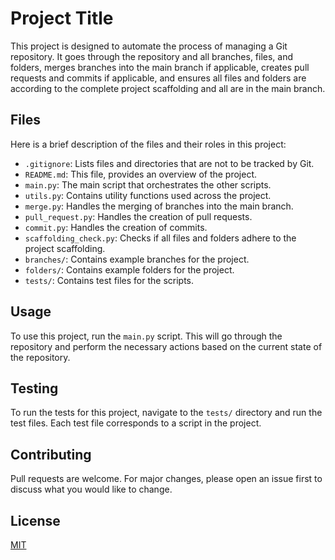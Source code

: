 # Project Title

This project is designed to automate the process of managing a Git repository. It goes through the repository and all branches, files, and folders, merges branches into the main branch if applicable, creates pull requests and commits if applicable, and ensures all files and folders are according to the complete project scaffolding and all are in the main branch.

## Files

Here is a brief description of the files and their roles in this project:

- `.gitignore`: Lists files and directories that are not to be tracked by Git.
- `README.md`: This file, provides an overview of the project.
- `main.py`: The main script that orchestrates the other scripts.
- `utils.py`: Contains utility functions used across the project.
- `merge.py`: Handles the merging of branches into the main branch.
- `pull_request.py`: Handles the creation of pull requests.
- `commit.py`: Handles the creation of commits.
- `scaffolding_check.py`: Checks if all files and folders adhere to the project scaffolding.
- `branches/`: Contains example branches for the project.
- `folders/`: Contains example folders for the project.
- `tests/`: Contains test files for the scripts.

## Usage

To use this project, run the `main.py` script. This will go through the repository and perform the necessary actions based on the current state of the repository.

## Testing

To run the tests for this project, navigate to the `tests/` directory and run the test files. Each test file corresponds to a script in the project.

## Contributing

Pull requests are welcome. For major changes, please open an issue first to discuss what you would like to change.

## License

[MIT](https://choosealicense.com/licenses/mit/)
